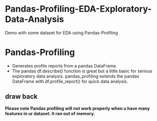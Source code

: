 # Pandas-Profiling-EDA-Exploratory-Data-Analysis
Demo with some dataset for EDA using Pandas-Profiling

# Pandas-Profiling
- Generates profile reports from a pandas DataFrame. 
- The pandas df.describe() function is great but a little basic for serious exploratory data analysis. pandas_profiling extends the pandas DataFrame with df.profile_report() for quick data analysis.


## draw back
**Please note Pandas profiling will not work properly when u have many features in ur dataset. It ran out of memory.**
